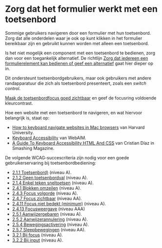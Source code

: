 <!-- @license CC0-1.0 -->

# Zorg dat het formulier werkt met een toetsenbord

Sommige gebruikers navigeren door een formulier met hun toetsenbord. Zorg dat alle onderdelen waar je ook op kunt klikken in het formulier bereikbaar zijn en gebruikt kunnen worden met alleen een toetsenbord.

Is het niet mogelijk een component met een toetsenbord te bedienen, zorg dan voor een toegankelijk alternatief. De richtlijn [Zorg dat iedereen een formulierelement kan bedienen of geef een alternatief](/richtlijnen/formulieren/wanneer-welk-form-element/iedereen-kan-invullen) gaat hier dieper op in.

Dit ondersteunt toetsenbordgebruikers, maar ook gebruikers met andere randapparatuur die zich als toetsenbord presenteert, zoals een _switch control_.

[Maak de toetsenbordfocus goed zichtbaar](/richtlijnen/formulieren/visueel-ontwerp/focus-goed-zichtbaar) en geef de focusring voldoende kleurcontrast.

Hoe een website met een toetsenbord te navigeren, en wat hiervoor belangrijk is, staat op:

- [<span lang="en">How to keyboard navigate websites in Mac browsers</span>](https://scholar.harvard.edu/ccwilcox/blog/how-keyboard-navigate-websites-mac-browsers) van Harvard University.
- [<span lang="en">Keyboard Accessibility</span>](https://webaim.org/techniques/keyboard/) van WebAIM.
- [<span lang="en">A Guide To Keyboard Accessibility HTML And CSS</span>](https://www.smashingmagazine.com/2022/11/guide-keyboard-accessibility-html-css-part1/) van Cristian Díaz in Smashing Magazine.

De volgende WCAG-succescriteria zijn nodig voor een goede gebruikerservaring bij toetsenbordbediening:

- [2.1.1 Toetsenbord)](/wcag/2.1.1) (niveau A).
- [2.1.2 Geen toetsenbordval](/wcag/2.1.2) (niveau A).
- [2.1.4 Enkel teken sneltoetsen](/wcag/2.1.4) (niveau A).
- [2.4.1 Blokken omzeilen](/wcag/2.4.1) (niveau A).
- [2.4.3 Focus volgorde](/wcag/2.4.3) (niveau A).
- [2.4.7 Focus zichtbaar](/wcag/2.4.7) (niveau AA).
- [2.4.11 Focus niet bedekt (minimum)](/wcag/2.4.11) (niveau A).
- [2.4.13 Focusweergave](/wcag/2.4.13) (niveau AAA)
- [2.5.1 Aanwijzergebaren](/wcag/2.5.1) (niveau A).
- [2.5.2 Aanwijzerannulering](/wcag/2.5.2) (niveau A).
- [2.5.4 Bewegingsactivering](/wcag/2.5.4) (niveau A).
- [2.5.7 Sleepbewegingen](/wcag/2.5.7) (niveau AA).
- [3.2.1 Bij focus](/wcag/3.2.1) (niveau A).
- [3.2.2 Bij input](/wcag/3.2.2) (niveau A).
